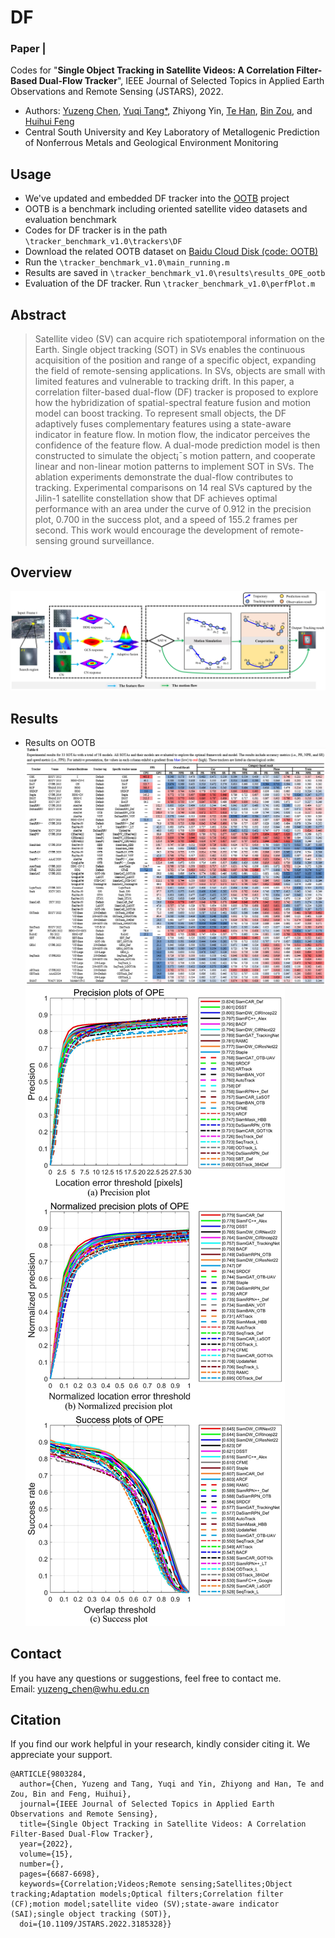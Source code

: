 # DF
### **Paper** |

Codes for "**Single Object Tracking in Satellite Videos: A Correlation Filter-Based Dual-Flow Tracker**", 
IEEE Journal of Selected Topics in Applied Earth Observations and Remote Sensing (JSTARS), 2022.

- Authors: 
[Yuzeng Chen](https://yzcu.github.io/), 
[Yuqi Tang*](https://faculty.csu.edu.cn/yqtang/zh_CN/zdylm/66781/list/index.htm),
Zhiyong Yin,
[Te Han](https://github.com/rshante0426),
[Bin Zou](https://faculty.csu.edu.cn/binzou/zh_CN/index.htm), and 
[Huihui Feng](https://faculty.csu.edu.cn/fenghuihui/zh_CN/index/62683/list/index.htm)
- Central South University and Key Laboratory of Metallogenic Prediction of Nonferrous Metals and Geological Environment Monitoring
## Usage
- We've updated and embedded DF tracker into the [OOTB](https://github.com/YZCU/OOTB) project
- OOTB is a benchmark including oriented satellite video datasets and evaluation benchmark
- Codes for DF tracker is in the path `\tracker_benchmark_v1.0\trackers\DF`
- Download the related OOTB dataset on [Baidu Cloud Disk (code: OOTB)](https://pan.baidu.com/s/11hsA4pOliwA1FpOqNol93w)
- Run the `\tracker_benchmark_v1.0\main_running.m`
- Results are saved in `\tracker_benchmark_v1.0\results\results_OPE_ootb`
- Evaluation of the DF tracker. Run `\tracker_benchmark_v1.0\perfPlot.m`
## Abstract
>Satellite video (SV) can acquire rich spatiotemporal information on the Earth. Single object tracking (SOT) in SVs enables the continuous acquisition of the position and range of a specific object, expanding the field of remote-sensing applications. In SVs, objects are small with limited features and vulnerable to tracking drift. In this paper, a correlation filter-based dual-flow (DF) tracker is proposed to explore how the hybridization of spatial-spectral feature fusion and motion model can boost tracking. To represent small objects, the DF adaptively fuses complementary features using a state-aware indicator in feature flow. In motion flow, the indicator perceives the confidence of the feature flow. A dual-mode prediction model is then constructed to simulate the object¡¯s motion pattern, and cooperate linear and non-linear motion patterns to implement SOT in SVs. The ablation experiments demonstrate the dual-flow contributes to tracking. Experimental comparisons on 14 real SVs captured by the Jilin-1 satellite constellation show that DF achieves optimal performance with an area under the curve of 0.912 in the precision plot, 0.700 in the success plot, and a speed of 155.2 frames per second. This work would encourage the development of remote-sensing ground surveillance.

## Overview
 ![image](/fig/df.jpg)
## Results
- Results on OOTB
 ![image](/fig/overallresults.jpg)
 ![image](/fig/overallfigs.jpg)

## Contact
If you have any questions or suggestions, feel free to contact me.  
Email: yuzeng_chen@whu.edu.cn 

## Citation
If you find our work helpful in your research, kindly consider citing it. We appreciate your support.

```
@ARTICLE{9803284,
  author={Chen, Yuzeng and Tang, Yuqi and Yin, Zhiyong and Han, Te and Zou, Bin and Feng, Huihui},
  journal={IEEE Journal of Selected Topics in Applied Earth Observations and Remote Sensing}, 
  title={Single Object Tracking in Satellite Videos: A Correlation Filter-Based Dual-Flow Tracker}, 
  year={2022},
  volume={15},
  number={},
  pages={6687-6698},
  keywords={Correlation;Videos;Remote sensing;Satellites;Object tracking;Adaptation models;Optical filters;Correlation filter (CF);motion model;satellite video (SV);state-aware indicator (SAI);single object tracking (SOT)},
  doi={10.1109/JSTARS.2022.3185328}}
```
